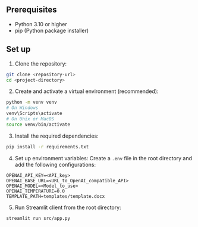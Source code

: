 ## Prerequisites

- Python 3.10 or higher
- pip (Python package installer)

## Set up

1. Clone the repository:
```bash
git clone <repository-url>
cd <project-directory>
```

2. Create and activate a virtual environment (recommended):
```bash
python -m venv venv
# On Windows
venv\Scripts\activate
# On Unix or MacOS
source venv/bin/activate
```

3. Install the required dependencies:
```bash
pip install -r requirements.txt
```

4. Set up environment variables:
Create a `.env` file in the root directory and add the following configurations:
```plaintext
OPENAI_API_KEY=<API_key>
OPENAI_BASE_URL=<URL_to_OpenAI_compatible_API>
OPENAI_MODEL=<Model_to_use>
OPENAI_TEMPERATURE=0.0
TEMPLATE_PATH=templates/template.docx
```

5. Run Streamlit client from the root directory:
```bash
streamlit run src/app.py
```